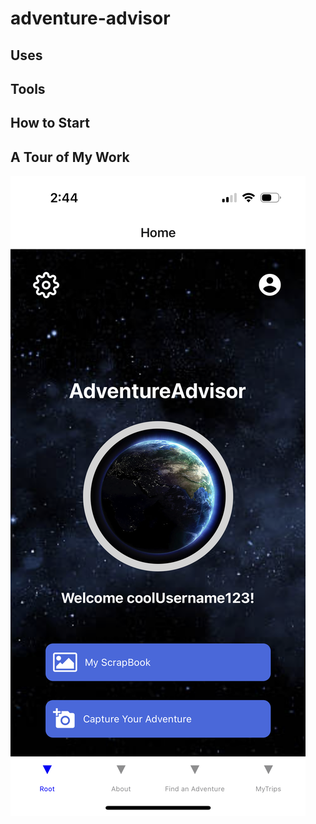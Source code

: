 # adventure-advisor

## Uses

## Tools

## How to Start

## A Tour of My Work

![homePage](AdvisorImg/advisorHome.png)
